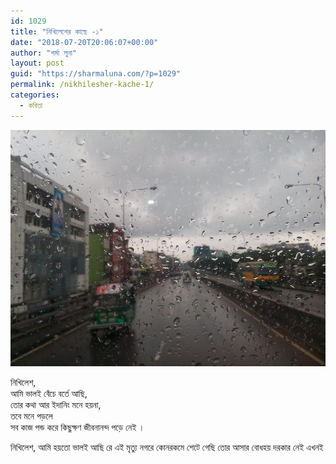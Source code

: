 ```yaml
---
id: 1029
title: "নিখিলেশের কাছে -১"
date: "2018-07-20T20:06:07+00:00"
author: "শর্মা লুনা"
layout: post
guid: "https://sharmaluna.com/?p=1029"
permalink: /nikhilesher-kache-1/
categories:
  - কবিতা
---
```


[![](/assets/images/wp-content/uploads/2018/07/37232348_2044533062224016_6358469915157987328_n.jpg)](/assets/images/wp-content/uploads/2018/07/37232348_2044533062224016_6358469915157987328_n.jpg)

নিখিলেশ,  
আমি ভালই বেঁচে বর্তে আছি,  
তোর কথা আর ইদানিং মনে হয়না,  
তবে মনে পড়লে  
সব কাজ পন্ড করে কিছুক্ষণ জীবনানন্দ পড়ে নেই ।

<div class="text_exposed_show">নিখিলেশ, আমি হয়তো ভালই আছি রে  
এই মৃত্যু নগরে কোনরকমে শেটে গেছি  
তোর আসার বোধহয় দরকার নেই এখনই

</div>
